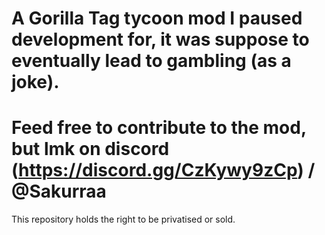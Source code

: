 # A Gorilla Tag tycoon mod I paused development for, it was suppose to eventually lead to gambling (as a joke).

# Feed free to contribute to the mod, but lmk on discord (https://discord.gg/CzKywy9zCp) / @Sakurraa


This repository holds the right to be privatised or sold.
